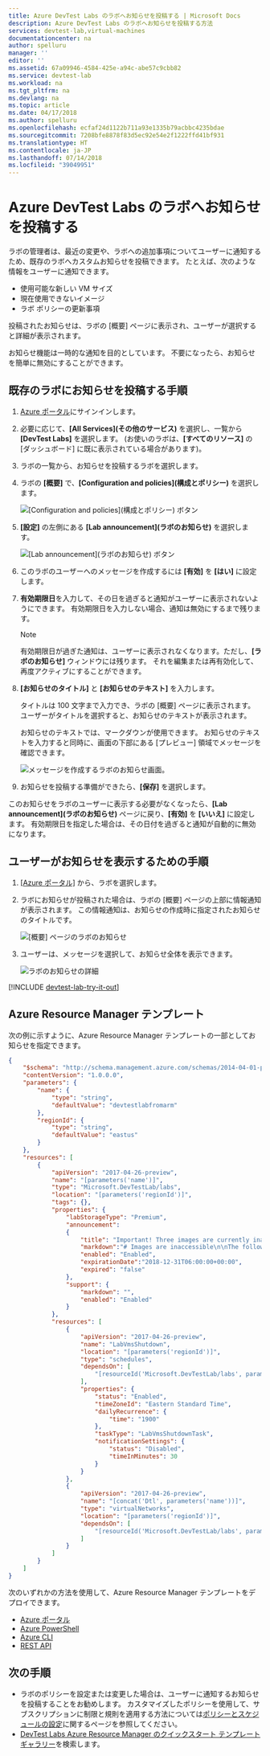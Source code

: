 ```yaml
---
title: Azure DevTest Labs のラボへお知らせを投稿する | Microsoft Docs
description: Azure DevTest Labs のラボへお知らせを投稿する方法
services: devtest-lab,virtual-machines
documentationcenter: na
author: spelluru
manager: ''
editor: ''
ms.assetid: 67a09946-4584-425e-a94c-abe57c9cbb82
ms.service: devtest-lab
ms.workload: na
ms.tgt_pltfrm: na
ms.devlang: na
ms.topic: article
ms.date: 04/17/2018
ms.author: spelluru
ms.openlocfilehash: ecfaf24d1122b711a93e1335b79acbbc4235bdae
ms.sourcegitcommit: 7208bfe8878f83d5ec92e54e2f1222ffd41bf931
ms.translationtype: HT
ms.contentlocale: ja-JP
ms.lasthandoff: 07/14/2018
ms.locfileid: "39049951"
---
```

# <a name="post-an-announcement-to-a-lab-in-azure-devtest-labs"></a>Azure DevTest Labs のラボへお知らせを投稿する

ラボの管理者は、最近の変更や、ラボへの追加事項についてユーザーに通知するため、既存のラボへカスタムお知らせを投稿できます。 たとえば、次のような情報をユーザーに通知できます。

- 使用可能な新しい VM サイズ
- 現在使用できないイメージ
- ラボ ポリシーの更新事項

投稿されたお知らせは、ラボの [概要] ページに表示され、ユーザーが選択すると詳細が表示されます。

お知らせ機能は一時的な通知を目的としています。  不要になったら、お知らせを簡単に無効にすることができます。

## <a name="steps-to-post-an-announcement-in-an-existing-lab"></a>既存のラボにお知らせを投稿する手順

1. [Azure ポータル](http://go.microsoft.com/fwlink/p/?LinkID=525040)にサインインします。
1. 必要に応じて、**[All Services]\(その他のサービス\)** を選択し、一覧から **[DevTest Labs]** を選択します。 (お使いのラボは、**[すべてのリソース]** の [ダッシュボード] に既に表示されている場合があります)。
1. ラボの一覧から、お知らせを投稿するラボを選択します。  
1. ラボの **[概要]** で、**[Configuration and policies]\(構成とポリシー\)** を選択します。  

    ![[Configuration and policies]\(構成とポリシー\) ボタン](./media/devtest-lab-announcements/devtestlab-config-and-policies.png)

1. **[設定]** の左側にある **[Lab announcement]\(ラボのお知らせ\)** を選択します。

    ![[Lab announcement]\(ラボのお知らせ\) ボタン](./media/devtest-lab-announcements/devtestlab-announcements.png)

1. このラボのユーザーへのメッセージを作成するには **[有効]** を **[はい]** に設定します。

1. **有効期限日**を入力して、その日を過ぎると通知がユーザーに表示されないようにできます。 有効期限日を入力しない場合、通知は無効にするまで残ります。

   > [!NOTE]
   > 有効期限日が過ぎた通知は、ユーザーに表示されなくなります。ただし、**[ラボのお知らせ]** ウィンドウには残ります。 それを編集または再有効化して、再度アクティブにすることができます。
   >
   >

1. **[お知らせのタイトル]** と **[お知らせのテキスト]** を入力します。

   タイトルは 100 文字まで入力でき、ラボの [概要] ページに表示されます。 ユーザーがタイトルを選択すると、お知らせのテキストが表示されます。

   お知らせのテキストでは、マークダウンが使用できます。 お知らせのテキストを入力すると同時に、画面の下部にある [プレビュー] 領域でメッセージを確認できます。

    ![メッセージを作成するラボのお知らせ画面。](./media/devtest-lab-announcements/devtestlab-post-announcement.png)


1. お知らせを投稿する準備ができたら、**[保存]** を選択します。

このお知らせをラボのユーザーに表示する必要がなくなったら、**[Lab announcement]\(ラボのお知らせ\)** ページに戻り、**[有効]** を **[いいえ]** に設定します。 有効期限日を指定した場合は、その日付を過ぎると通知が自動的に無効になります。

## <a name="steps-for-users-to-view-an-announcement"></a>ユーザーがお知らせを表示するための手順

1. [[Azure ポータル]](http://go.microsoft.com/fwlink/p/?LinkID=525040) から、ラボを選択します。

1. ラボにお知らせが投稿された場合は、ラボの [概要] ページの上部に情報通知が表示されます。 この情報通知は、お知らせの作成時に指定されたお知らせのタイトルです。

    ![[概要] ページのラボのお知らせ](./media/devtest-lab-announcements/devtestlab-user-announcement.png)

1. ユーザーは、メッセージを選択して、お知らせ全体を表示できます。

    ![ラボのお知らせの詳細](./media/devtest-lab-announcements/devtestlab-user-announcement-text.png)

[!INCLUDE [devtest-lab-try-it-out](../../includes/devtest-lab-try-it-out.md)]

## <a name="azure-resource-manager-template"></a>Azure Resource Manager テンプレート
次の例に示すように、Azure Resource Manager テンプレートの一部としてお知らせを指定できます。 

```json
{
    "$schema": "http://schema.management.azure.com/schemas/2014-04-01-preview/deploymentTemplate.json#",
    "contentVersion": "1.0.0.0",
    "parameters": {
        "name": {
            "type": "string",
            "defaultValue": "devtestlabfromarm"
        },
        "regionId": {
            "type": "string",
            "defaultValue": "eastus"
        }
    },
    "resources": [
        {
            "apiVersion": "2017-04-26-preview",
            "name": "[parameters('name')]",
            "type": "Microsoft.DevTestLab/labs",
            "location": "[parameters('regionId')]",
            "tags": {},
            "properties": {
                "labStorageType": "Premium",
                "announcement":
                {
                    "title": "Important! Three images are currently inaccessible. Click for more information.",
                    "markdown":"# Images are inaccessible\n\nThe following 3 images are currently not available for use: \n\n- image1\n- image2\n- image3\n\nI am working to fix the problem ASAP.",
                    "enabled": "Enabled",
                    "expirationDate":"2018-12-31T06:00:00+00:00",
                    "expired": "false"
                },
                "support": {
                    "markdown": "",
                    "enabled": "Enabled"
                }                
            },
            "resources": [
                {
                    "apiVersion": "2017-04-26-preview",
                    "name": "LabVmsShutdown",
                    "location": "[parameters('regionId')]",
                    "type": "schedules",
                    "dependsOn": [
                        "[resourceId('Microsoft.DevTestLab/labs', parameters('name'))]"
                    ],
                    "properties": {
                        "status": "Enabled",
                        "timeZoneId": "Eastern Standard Time",
                        "dailyRecurrence": {
                            "time": "1900"
                        },
                        "taskType": "LabVmsShutdownTask",
                        "notificationSettings": {
                            "status": "Disabled",
                            "timeInMinutes": 30
                        }
                    }
                },
                {
                    "apiVersion": "2017-04-26-preview",
                    "name": "[concat('Dtl', parameters('name'))]",
                    "type": "virtualNetworks",
                    "location": "[parameters('regionId')]",
                    "dependsOn": [
                        "[resourceId('Microsoft.DevTestLab/labs', parameters('name'))]"
                    ]
                }
            ]
        }
    ]
}
```

次のいずれかの方法を使用して、Azure Resource Manager テンプレートをデプロイできます。

- [Azure ポータル](../azure-resource-manager/resource-group-template-deploy-portal.md)
- [Azure PowerShell](../azure-resource-manager/resource-group-template-deploy.md)
- [Azure CLI](../azure-resource-manager/resource-group-template-deploy-cli.md)
- [REST API](../azure-resource-manager/resource-group-template-deploy-rest.md)

## <a name="next-steps"></a>次の手順
* ラボのポリシーを設定または変更した場合は、ユーザーに通知するお知らせを投稿することをお勧めします。 カスタマイズしたポリシーを使用して、サブスクリプションに制限と規則を適用する方法については[ポリシーとスケジュールの設定](devtest-lab-set-lab-policy.md)に関するページを参照してください。
* [DevTest Labs Azure Resource Manager のクイックスタート テンプレート ギャラリー](https://github.com/Azure/azure-devtestlab/tree/master/Samples)を検索します。
